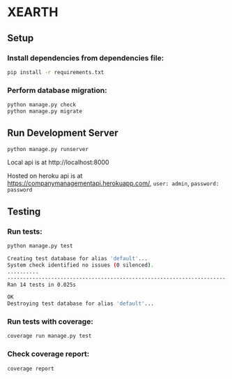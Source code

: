 # XEARTH

## Setup

### Install dependencies from dependencies file:
```bash
pip install -r requirements.txt
```

### Perform database migration:
```bash
python manage.py check
python manage.py migrate
```

## Run Development Server

```bash
python manage.py runserver
```
Local api is at http://localhost:8000

Hosted on heroku api is at  https://companymanagementapi.herokuapp.com/, `user: admin`, `password: password`

## Testing

### Run tests:
```bash
python manage.py test
```

```bash
Creating test database for alias 'default'...
System check identified no issues (0 silenced).
..........
----------------------------------------------------------------------
Ran 14 tests in 0.025s

OK
Destroying test database for alias 'default'...
```

### Run tests with coverage:
```bash
coverage run manage.py test
```

### Check coverage report:
```bash
coverage report
```

